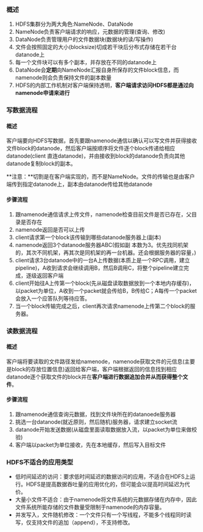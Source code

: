 ### 概述

1. HDFS集群分为两大角色:NameNode、DataNode
2. NameNode负责客户端请求的响应，元数据的管理(查询、修改)
3. DataNode负责管理用户的文件数据块(数据块的读/写操作)
4. 文件会按照固定的大小(blocksize)切成若干块后分布式存储在若干台datanode上
5. 每一个文件块可以有多个副本，并存放在不同的datanode上
6. DataNode会**定期**向NameNode汇报自身所保存的文件block信息，而namenode则会负责保持文件的副本数量
7. HDFS的内部工作机制对客户端保持透明，**客户端请求访问HDFS都是通过向namenode申请来进行**

### 写数据流程

#### 概述

​	客户端要向HDFS写数据，首先要跟namenode通信以确认可以写文件并获得接收文件block的datanode，然后客户端按顺序将文件逐个block传递给相应datanode(client 直连datanode)，并由接收到block的datanode负责向其他datanode复制block的副本。

**注意：**切割是在客户端实现的，而不是NameNode。文件的传输也是由客户端传到指定datanode上，副本由datanode传给其他datanode

#### 步骤流程

1.  跟namenode通信请求上传文件，namenode检查目前文件是否已存在，父目录是否存在
2.  namenode返回是否可以上传
3.  client请求第一个block该传输到哪些datanode服务器上(副本)
4.  namenode返回3个datanode服务器ABC(假如副 本数为3。优先找同机架的，其次不同机架，再其次是同机架的再一台机器。还会根据服务器的容量，)
5.  client请求3台datanode中的一台A上传数据(本质上是一个RPC调用，建立pipeline)，A收到请求会继续调用B，然后B调用C，将整个pipeline建立完成，逐级返回客户端
6.  client开始往A上传第一个block(先从磁盘读取数据放到一个本地内存缓存)，以packet为单位，A收到一个packet就会传给B，B传给C；A每传一个packet会放入一个应答队列等待应答。
7.  当一个block传输完成之后，client再次请求namenode上传第二个block的服务器。

### 读数据流程

#### 概述

​	客户端将要读取的文件路径发给namenode，namenode获取文件的元信息(主要是block的存放位置信息)返回给客户端，客户端根据返回的信息找到相应datanode逐个获取文件的block并在**客户端进行数据追加合并从而获得整个文件**。

#### 步骤流程

1.  跟namenode通信查询元数据，找到文件块所在的datanoede服务器
2.  挑选一台datanode(就近原则，然后随机)服务器，请求建立socket流
3.  datanode开始发送数据(从磁盘里面读取数据放入流，以packet为单位来做校验)
4.  客户端以packet为单位接收，先在本地缓存，然后写入目标文件

### HDFS不适合的应用类型

- 低时间延迟的访问：要求低时间延迟的数据访问的应用，不适合在HDFS上运行。HDFS是提高数据吞吐量的应用优化的，但可能会以提高时间延迟为代价。
- 大量小文件不适合：由于namenode将文件系统的元数据存储在内存中，因此文件系统所能存储的文件数量受限制于namenode的内存容量。
- 并发写入，文件随机修改：一个文件只有一个写线程，不能多个线程同时读写，仅支持文件的追加（append），不支持修改。

